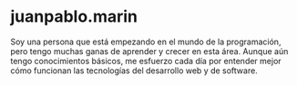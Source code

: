 # juanpablo.marin
Soy una persona que está empezando en el mundo de la programación, pero tengo muchas ganas de aprender y crecer en esta área. Aunque aún tengo conocimientos básicos, me esfuerzo cada día por entender mejor cómo funcionan las tecnologías del desarrollo web y de software.
